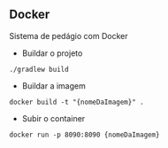## Docker

Sistema de pedágio com Docker

- Buildar o projeto
```
./gradlew build
```
- Buildar a imagem

```
docker build -t "{nomeDaImagem}" .
```
- Subir o container
```
docker run -p 8090:8090 {nomeDaImagem}
```
